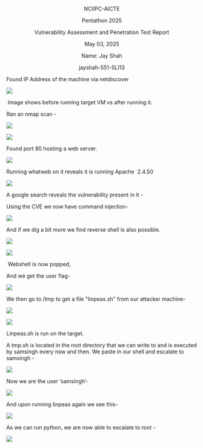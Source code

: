 <p align="center">NCIIPC-AICTE

<p align="center">Pentathon 2025

  

<p align="center">Vulnerability Assessment and Penetration Test Report

  

<p align="center">May 03, 2025

<p align="center">Name: Jay Shah

<p align="center">jayshah-551-SLI13</p>

  
  

Found IP Address of the machine via netdiscover

![](https://lh7-rt.googleusercontent.com/docsz/AD_4nXflnSHmqLbmX5XgfREFWne_oT8SYiaequkgoO8Uh3-lIUWaXw66oyYpLq_KrcrlA8uiXt-vPcHD_ORSsNyaRN7D9Gh5P4rWRJ4tIcw6kFmKTnQX1zrBahdWdmkcyNrIjOuU3B_m?key=RUI-tNB8eJsAK66TPJ_TuGwv)

 Image shows before running target VM vs after running it.

Ran an nmap scan -

![](https://lh7-rt.googleusercontent.com/docsz/AD_4nXciYCKPH3HcXCt-WJj68kQAnS4i5PZwWutlF1NjrAnZ2IrRA_GO4gLccpfug3c8Hsg924dec5EPav1l6Odc6L1x6ncOKHFiitdi2_DzXWANwCyA3nvduPUgm1i8mu4s2nsNpSK3vw?key=RUI-tNB8eJsAK66TPJ_TuGwv)

![](https://lh7-rt.googleusercontent.com/docsz/AD_4nXeQNsFYLUmED7hpok3vWYGSY-KUX_y3-1_GUFrsHEI4BsHzb1bqtNap-SjLq7JZiVIqcgMFzmrFkOTHHOBLeG59nsz6PDuqOumQxQgcOIyXg3fW8Ob7FDQh2Rkeb_CkYaQxN7iQAw?key=RUI-tNB8eJsAK66TPJ_TuGwv)

Found port 80 hosting a web server.

![](https://lh7-rt.googleusercontent.com/docsz/AD_4nXc99iJ4258JaYasjOUzvRNcg3jnb-5-Wj_DrZR2UvIRL7CS2WAX_To6P8bjrvHz2_bw9IBqLHxKLwiNl7vfPesS736RyLU4HRvOdL5qpLNaaQzo32U-MyHIfT3PZASI1ht-rn9C?key=RUI-tNB8eJsAK66TPJ_TuGwv)

Running whatweb on it reveals it is running Apache  2.4.50

![](https://lh7-rt.googleusercontent.com/docsz/AD_4nXdzXmCZpj9gWzZFbQR_YFWSO5s3anfBdJGNhhAiGWKSwlFukr9JkLZb1doea5jx9dHzqoWTwEuL857TwDJ19e1PGRQ5vXOi6qcXNghwff7cNHFSo_HE4-vdpKHHquJHyxJe8KEvPA?key=RUI-tNB8eJsAK66TPJ_TuGwv)

A google search reveals the vulnerability present in it -

Using the CVE we now have command injection-

![](https://lh7-rt.googleusercontent.com/docsz/AD_4nXeOh0dk2wRorSKrepGDe1iea4LA1dFsKKOfMQTgTGwuOf389E3HuNPLElBBZwqurhYcWYFA-d2JByoDrlqdUVBqCF8EE5-pchOIXRtH73NBuAfPi0dYTfLafHeUR8NajkV-MCb_0A?key=RUI-tNB8eJsAK66TPJ_TuGwv)

  

And if we dig a bit more we find reverse shell is also possible. 

![](https://lh7-rt.googleusercontent.com/docsz/AD_4nXfQXfpfIxbViNjmwTedzsjUPuim_clZqbSGsWETqNtshyLEp7xRvcjnHRDV8bryCNdMu2AHb7wlqWGGwHN235HPcrDHHaJVqOYEJr4pI-9Ojeah9bx2rE2Q83S86QpVagOWt5DRxw?key=RUI-tNB8eJsAK66TPJ_TuGwv)

![](https://lh7-rt.googleusercontent.com/docsz/AD_4nXegqevqLv69Uhu5-lsx_JqGE2iZYWg7SiVUl2lun82JrADgaj0GxSuxQkU5a6q1AL7ekcsx4D34Dt6dHPRUrgQCbd2A8GXCS7GIJqEq80jY0dA0fla1sODtJLkSEGG558NubyZ9lw?key=RUI-tNB8eJsAK66TPJ_TuGwv)

 Webshell is now popped,

And we get the user flag-

![](https://lh7-rt.googleusercontent.com/docsz/AD_4nXc40P-fHWdrBda34WQojskEZktrAPN9xBR59R_JydLq_6UG04Sbt3ZvZejBMRW8GkOMoxn26tSbQv7_qOu2zJ1dWWg70Ttk2JKxTtbnBmKxwecn5tVhWPt3MnJiMwZ7G74Ko0Xi8Q?key=RUI-tNB8eJsAK66TPJ_TuGwv)

We then go to /tmp to get a file "linpeas.sh" from our attacker machine-

![](https://lh7-rt.googleusercontent.com/docsz/AD_4nXd2vP6OaMJKSve89Z0OHr1PTTezxU_JVIEINhkVGCRBoyIW1EMKC-LYbSNGhSte6UysQkUVHB6mp-o3WCJRYxRRTaO4_16Eeazp8KgoBMaPvwNMqTUlgdUX1CF1F-SpotAGFGVO?key=RUI-tNB8eJsAK66TPJ_TuGwv)

![](https://lh7-rt.googleusercontent.com/docsz/AD_4nXeCN-bMqMYCZI_97xk0gIy6hkueJc5n17jRdwyu83lLyKMweLkoWwrjwHbhDF5P95-RZYej73oCa84aO1op82LeJ4ZxjQpX8TE5hGVS-TYOlNy8fXF06VRf4srS7PmaMoLoOTQ-TA?key=RUI-tNB8eJsAK66TPJ_TuGwv)

Linpeas.sh is run on the target.

A tmp.sh is located in the root directory that we can write to and is executed by samsingh every now and then. We paste in our shell and escalate to samsingh -

![](https://lh7-rt.googleusercontent.com/docsz/AD_4nXchHOoVgFn0qZurNSfwaDyK4hxrgq6XuRSMl_jfm9Unn9qtLzgJpFXbyCTwcmb9ePyxadt0c04a0GwG2o0f6Bw2_SJpj-WxpjVl24iNblRFml0e6HnCQvh-dKMBivCtEBKsXJYl8Q?key=RUI-tNB8eJsAK66TPJ_TuGwv)

Now we are the user ‘samsingh’-

![](https://lh7-rt.googleusercontent.com/docsz/AD_4nXfyRXokhivY6fLGQx4nqNDsHFuPewpPsDMo7a5ZzaD_zSQ96cyT-fCaUHjAT-12O2OGJHZvc3HdoVD0cpUA_xdB1y4m3RG4Af3q06uSpK6H-i-5ivxGutoBs56yh9BZWQ6_ElN6wQ?key=RUI-tNB8eJsAK66TPJ_TuGwv)

  
  
  

And upon running linpeas again we see this-

![](https://lh7-rt.googleusercontent.com/docsz/AD_4nXdJ9Wjqp2jwabQM07vv6Qar-0MgUiL7E5z-GHynTaO2BnjoWNmAkVCcPjQ-uDCbxf8xjsYirLQYZ-7ic0hwnb7KzYY2gLvF2o_jt25qsfS4D0O9On8n9BakzcquMgJ6lkVvfiXDrg?key=RUI-tNB8eJsAK66TPJ_TuGwv)

As we can run python, we are now able to escalate to root -

![](https://lh7-rt.googleusercontent.com/docsz/AD_4nXf2b4JPJkAvBl2XiEZDRIJizZiTj4FrL6tLzQu8suG1ws4w3MGj_DAdOPxRTlKM6U86VgMJcjwVvLVig7_nseaOkz5d5SXtQCnx7dOukNIoe6vfJNJ87_R1GZgCYaoNdhxChhpAdQ?key=RUI-tNB8eJsAK66TPJ_TuGwv)

